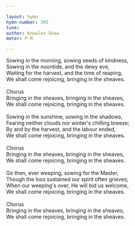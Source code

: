 ```yaml
---

layout: hymn
hymn-number: 395
tune: 
author: Knowles Shaw
meter: P.M.

---
```

Sowing in the morning, sowing seeds of kindness,<br>Sowing in the noontide, and the dewy eve,<br>Waiting for the harvest, and the time of reaping,<br>We shall come rejoicing, bringing in the sheaves.<br><br>Chorus<br>Bringing in the sheaves, bringing in the sheaves,<br>We shall come rejoicing, bringing in the sheaves.<br><br>Sowing in the sunshine, sowing in the shadows,<br>Fearing neither clouds nor winter's chilling breeze;<br>By and by the harvest, and the labour ended,<br>We shall come rejoicing, bringing in the sheaves.<br><br>Chorus<br>Bringing in the sheaves, bringing in the sheaves,<br>We shall come rejoicing, bringing in the sheaves.<br><br>Go then, ever weeping, sowing for the Master,<br>Though the loss sustained our spirit often grieves;<br>When our weeping's over, He will bid us welcome,<br>We shall come rejoicing, bringing in the sheaves.<br><br>Chorus<br>Bringing in the sheaves, bringing in the sheaves,<br>We shall come rejoicing, bringing in the sheaves.<br><br><br>
